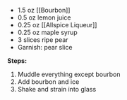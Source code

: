 - 1.5 oz [[Bourbon]]
- 0.5 oz lemon juice
- 0.25 oz [[Allspice Liqueur]]
- 0.25 oz maple syrup
- 3 slices ripe pear
- Garnish: pear slice

**Steps:**

1. Muddle everything except bourbon
2. Add bourbon and ice
3. Shake and strain into glass